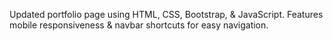 Updated portfolio page using HTML, CSS, Bootstrap, & JavaScript. Features mobile responsiveness & navbar shortcuts for easy navigation.

